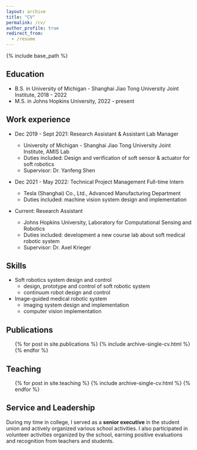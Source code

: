 ```yaml
---
layout: archive
title: "CV"
permalink: /cv/
author_profile: true
redirect_from:
  - /resume
---
```


{% include base_path %}

Education
------

* B.S. in  University of Michigan - Shanghai Jiao Tong University Joint Institute, 2018 - 2022
* M.S. in Johns Hopkins University, 2022 - present

Work experience
------

* Dec 2019 - Sept 2021: Research Assistant & Assistant Lab Manager
  * University of Michigan - Shanghai Jiao Tong University Joint Institute, AMIS Lab
  * Duties included: Design and verification of soft sensor & actuator for soft robotics
  * Supervisor: Dr. Yanfeng Shen

* Dec 2021 - May 2022: Technical Project Management Full-time Intern
  * Tesla (Shanghai) Co., Ltd., Advanced Manufacturing Department
  * Duties included: machine vision system design and implementation

* Current: Research Assistant
  * Johns Hopkins University, Laboratory for Computational Sensing and Robotics
  * Duties included: development a new course lab about soft medical robotic system
  * Supervisor: Dr. Axel Krieger

Skills
------

* Soft robotics system design and control
  * design, prototype and control of soft robotic system <!-- : Solidworks, 3D printing, Arduino, Python -->
  * continuum robot design and control <!-- : ROS and Python -->
* Image-guided medical robotic system
  * imaging system design and implementation
  * computer vision implementation
<!-- * Skill 3 -->

Publications
------

  <ul>{% for post in site.publications %}
    {% include archive-single-cv.html %}
  {% endfor %}</ul>
  
Teaching
------

  <ul>{% for post in site.teaching %}
    {% include archive-single-cv.html %}
  {% endfor %}</ul>
  
Service and Leadership
------

During my time in college, I served as a **senior executive** in the student union and actively organized various school activities. I also participated in volunteer activities organized by the school, earning positive evaluations and recognition from teachers and students.
